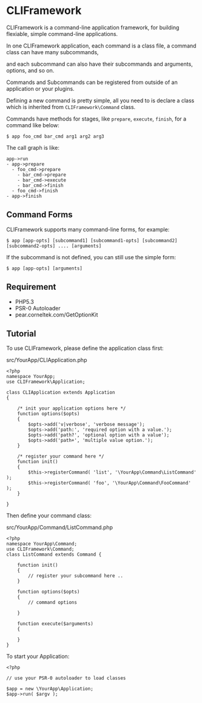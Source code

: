 CLIFramework
============

CLIFramework is a command-line application framework, for building flexiable, simple command-line applications.

In one CLIFramework application, each command is a class file, a command class can have many subcommands,

and each subcommand can also have their subcommands and arguments, options, and so on.

Commands and Subcommands can be registered from outside of an application or your plugins.

Defining a new command is pretty simple, all you need to is declare a class which is inherited from `CLIFramework\Command` class.

Commands have methods for stages, like `prepare`, `execute`, `finish`, for a command like below:

    $ app foo_cmd bar_cmd arg1 arg2 arg3

The call graph is like:

    app->run
    - app->prepare
      - foo_cmd->prepare
        - bar_cmd->prepare
        - bar_cmd->execute
        - bar_cmd->finish
      - foo_cmd->finish
    - app->finish

Command Forms
-------------

CLIFramework supports many command-line forms, for example:

    $ app [app-opts] [subcommand1] [subcommand1-opts] [subcommand2] [subcommand2-opts] .... [arguments] 

If the subcommand is not defined, you can still use the simple form:

    $ app [app-opts] [arguments]

Requirement
-----------

* PHP5.3
* PSR-0 Autoloader
* pear.corneltek.com/GetOptionKit

Tutorial
--------

To use CLIFramework, please define the application class first:

src/YourApp/CLIApplication.php

    <?php
    namespace YourApp;
    use CLIFramework\Application;

    class CLIApplication extends Application
    {

        /* init your application options here */
        function options($opts)
        {
            $opts->add('v|verbose', 'verbose message');
            $opts->add('path:', 'required option with a value.');
            $opts->add('path?', 'optional option with a value');
            $opts->add('path+', 'multiple value option.');
        }

        /* register your command here */
        function init()
        {
            $this->registerCommand( 'list', '\YourApp\Command\ListCommand' );
            $this->registerCommand( 'foo', '\YourApp\Command\FooCommand' );
        }

    }

Then define your command class:

src/YourApp/Command/ListCommand.php

    <?php
    namespace YourApp\Command;
    use CLIFramework\Command;
    class ListCommand extends Command {

        function init()
        {
            // register your subcommand here ..
        }

        function options($opts)
        {
            // command options

        }

        function execute($arguments)
        {

        }
    }

To start your Application:

    <?php

    // use your PSR-0 autoloader to load classes

    $app = new \YourApp\Application;
    $app->run( $argv );
